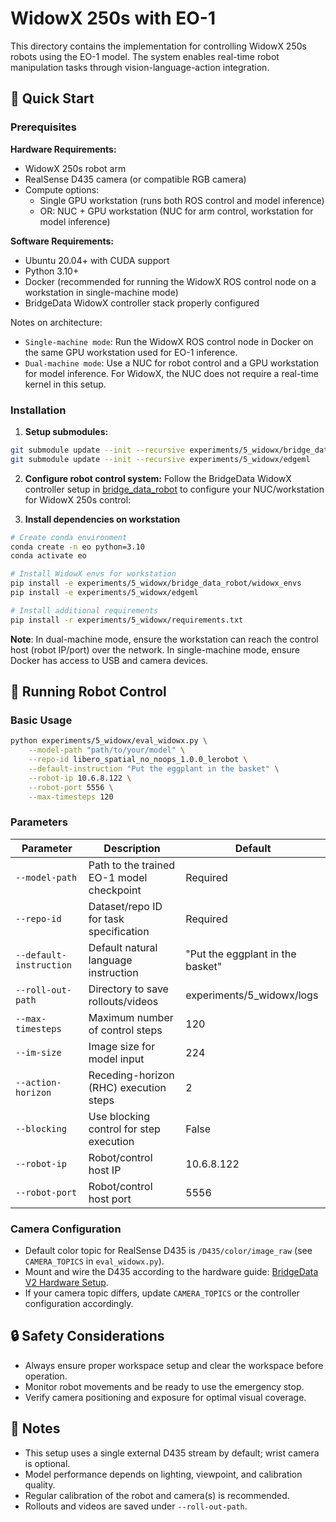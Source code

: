 # WidowX 250s with EO-1

This directory contains the implementation for controlling WidowX 250s robots using the EO-1 model. The system enables real-time robot manipulation tasks through vision-language-action integration.

## 🚀 Quick Start

### Prerequisites

**Hardware Requirements:**

- WidowX 250s robot arm
- RealSense D435 camera (or compatible RGB camera)
- Compute options:
  - Single GPU workstation (runs both ROS control and model inference)
  - OR: NUC + GPU workstation (NUC for arm control, workstation for model inference)

**Software Requirements:**

- Ubuntu 20.04+ with CUDA support
- Python 3.10+
- Docker (recommended for running the WidowX ROS control node on a workstation in single-machine mode)
- BridgeData WidowX controller stack properly configured

Notes on architecture:

- `Single-machine mode`: Run the WidowX ROS control node in Docker on the same GPU workstation used for EO-1 inference.
- `Dual-machine mode`: Use a NUC for robot control and a GPU workstation for model inference. For WidowX, the NUC does not require a real-time kernel in this setup.

### Installation

1. **Setup submodules:**

```bash
git submodule update --init --recursive experiments/5_widowx/bridge_data_robot
git submodule update --init --recursive experiments/5_widowx/edgeml
```

2. **Configure robot control system:**
   Follow the BridgeData WidowX controller setup in [bridge_data_robot](https://github.com/HaomingSong/bridge_data_robot?tab=readme-ov-file#setup) to configure your NUC/workstation for WidowX 250s control:

3. **Install dependencies on workstation**

```bash
# Create conda environment
conda create -n eo python=3.10
conda activate eo

# Install WidowX envs for workstation
pip install -e experiments/5_widowx/bridge_data_robot/widowx_envs
pip install -e experiments/5_widowx/edgeml

# Install additional requirements
pip install -r experiments/5_widowx/requirements.txt
```

**Note**: In dual-machine mode, ensure the workstation can reach the control host (robot IP/port) over the network. In single-machine mode, ensure Docker has access to USB and camera devices.

## 🤖 Running Robot Control

### Basic Usage

```bash
python experiments/5_widowx/eval_widowx.py \
    --model-path "path/to/your/model" \
    --repo-id libero_spatial_no_noops_1.0.0_lerobot \
    --default-instruction "Put the eggplant in the basket" \
    --robot-ip 10.6.8.122 \
    --robot-port 5556 \
    --max-timesteps 120
```

### Parameters

| Parameter               | Description                               | Default                          |
| ----------------------- | ----------------------------------------- | -------------------------------- |
| `--model-path`          | Path to the trained EO-1 model checkpoint | Required                         |
| `--repo-id`             | Dataset/repo ID for task specification    | Required                         |
| `--default-instruction` | Default natural language instruction      | "Put the eggplant in the basket" |
| `--roll-out-path`       | Directory to save rollouts/videos         | experiments/5_widowx/logs        |
| `--max-timesteps`       | Maximum number of control steps           | 120                              |
| `--im-size`             | Image size for model input                | 224                              |
| `--action-horizon`      | Receding-horizon (RHC) execution steps    | 2                                |
| `--blocking`            | Use blocking control for step execution   | False                            |
| `--robot-ip`            | Robot/control host IP                     | 10.6.8.122                       |
| `--robot-port`          | Robot/control host port                   | 5556                             |

### Camera Configuration

- Default color topic for RealSense D435 is `/D435/color/image_raw` (see `CAMERA_TOPICS` in `eval_widowx.py`).
- Mount and wire the D435 according to the hardware guide: [BridgeData V2 Hardware Setup](https://docs.google.com/document/d/1si-6cTElTWTgflwcZRPfgHU7-UwfCUkEztkH3ge5CGc/edit?tab=t.0).
- If your camera topic differs, update `CAMERA_TOPICS` or the controller configuration accordingly.

## 🔒 Safety Considerations

- Always ensure proper workspace setup and clear the workspace before operation.
- Monitor robot movements and be ready to use the emergency stop.
- Verify camera positioning and exposure for optimal visual coverage.

## 📝 Notes

- This setup uses a single external D435 stream by default; wrist camera is optional.
- Model performance depends on lighting, viewpoint, and calibration quality.
- Regular calibration of the robot and camera(s) is recommended.
- Rollouts and videos are saved under `--roll-out-path`.
